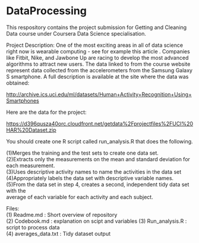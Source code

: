 # DataProcessing

This respository contains the project submission for Getting and Cleaning Data course under Coursera Data Science specialisation.

Project Description:
One of the most exciting areas in all of data science right now is wearable computing - see for example this article . Companies like Fitbit, Nike, and Jawbone Up are racing to develop the most advanced algorithms to attract new users. The data linked to from the course website represent data collected from the accelerometers from the Samsung Galaxy S smartphone. A full description is available at the site where the data was obtained:

http://archive.ics.uci.edu/ml/datasets/Human+Activity+Recognition+Using+Smartphones

Here are the data for the project:

https://d396qusza40orc.cloudfront.net/getdata%2Fprojectfiles%2FUCI%20HAR%20Dataset.zip

 You should create one R script called run_analysis.R that does the following. 

(1)Merges the training and the test sets to create one data set.                                                      
(2)Extracts only the measurements on the mean and standard deviation for each measurement.                            
(3)Uses descriptive activity names to name the activities in the data set                                             
(4)Appropriately labels the data set with descriptive variable names.                                                 
(5)From the data set in step 4, creates a second, independent tidy data set with the                                  
average of each variable for each activity and each subject.                                                          

Files:                                                                                                                
(1) Readme.md : Short overview of repository                                                                          
(2) Codebook.md : explanation on scipt and variables                                                                  (3) Run_analysis.R : script to process data                                                                           
(4) averages_data.txt : Tidy dataset output                                                                           
